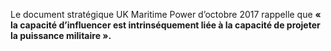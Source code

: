Le document stratégique UK Maritime Power d’octobre 2017 rappelle que **« la capacité d’influencer est intrinséquement liée à la capacité de projeter la puissance militaire ».**